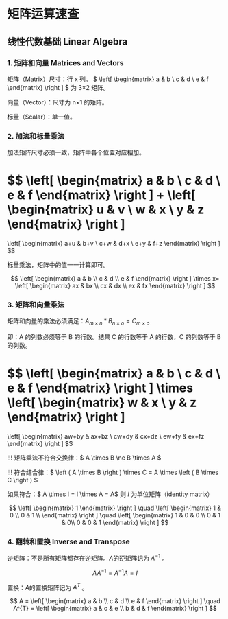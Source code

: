# 矩阵运算速查

## 线性代数基础 Linear Algebra

### 1. 矩阵和向量 Matrices and Vectors

矩阵（Matrix）尺寸：行 x 列。 $ \left[ \begin{matrix} a & b \\ c & d \\ e & f \end{matrix} \right ] $ 为 3×2 矩阵。

向量（Vector）：尺寸为 n×1 的矩阵。

标量（Scalar）：单一值。

### 2. 加法和标量乘法

加法矩阵尺寸必须一致，矩阵中各个位置对应相加。

$$
\left[ \begin{matrix}
a & b \\
c & d \\
e & f
\end{matrix} \right ]
+
\left[ \begin{matrix}
u & v \\
w & x \\
y & z
\end{matrix} \right ]
=
\left[ \begin{matrix}
a+u & b+v \\
c+w & d+x \\
e+y & f+z
\end{matrix} \right ]
$$

标量乘法，矩阵中的值一一计算即可。

$$
\left[ \begin{matrix}
a & b \\
c & d \\
e & f
\end{matrix} \right ]
\times
x=
\left[ \begin{matrix}
ax & bx \\
cx & dx \\
ex & fx
\end{matrix} \right ]
$$

### 3. 矩阵和向量乘法

矩阵和向量的乘法必须满足：$` A_{m \times n} * B_{n \times o} = C_{m \times o} `$

即：A 的列数必须等于 B 的行数。结果 C 的行数等于 A 的行数，C 的列数等于 B 的列数。

$$
\left[ \begin{matrix}
a & b \\
c & d \\
e & f
\end{matrix} \right ]
\times
\left[ \begin{matrix}
w & x \\
y & z
\end{matrix} \right ]
=
\left[ \begin{matrix}
aw+by & ax+bz \\
cw+dy & cx+dz \\
ew+fy & ex+fz
\end{matrix} \right ]
$$

!!! 矩阵乘法不符合交换律：$ A \times B \ne B \times A $

!!! 符合结合律：$ \left ( A \times B \right ) \times C = A \times \left ( B \times C \right ) $

如果符合：$ A \times I = I \times A = A$ 则 $I$ 为单位矩阵（identity matrix）

$$
\left[ \begin{matrix}
1
\end{matrix} \right ]
\quad
\left[ \begin{matrix}
1 & 0 \\
0 & 1 \\
\end{matrix} \right ]
\quad
\left[ \begin{matrix}
1 & 0 & 0 \\
0 & 1 & 0\\
0 & 0 & 1
\end{matrix} \right ]
$$

### 4. 翻转和置换 Inverse and Transpose

逆矩阵：不是所有矩阵都存在逆矩阵。$A$的逆矩阵记为 $A^{-1}$ 。

$$
AA^{-1} = A^{-1}A = I
$$

置换：$A$的置换矩阵记为 $A^{T}$ 。

$$
A = \left[ \begin{matrix}
a & b \\
c & d \\
e & f
\end{matrix} \right ]
\quad
A^{T} = \left[ \begin{matrix}
a & c & e \\
b & d & f
\end{matrix} \right ]
$$
